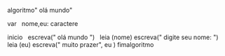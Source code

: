 algoritmo" olá mundo"



var
     nome,eu: caractere

inicio
          escreva(" olá mundo ")
          leia (nome)
          escreva(" digite seu nome: ")
          leia (eu)
          escreva(" muito prazer", eu )
fimalgoritmo

 

